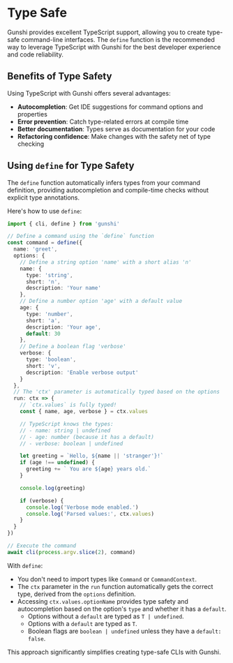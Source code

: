 # Type Safe

Gunshi provides excellent TypeScript support, allowing you to create type-safe command-line interfaces. The `define` function is the recommended way to leverage TypeScript with Gunshi for the best developer experience and code reliability.

## Benefits of Type Safety

Using TypeScript with Gunshi offers several advantages:

- **Autocompletion**: Get IDE suggestions for command options and properties
- **Error prevention**: Catch type-related errors at compile time
- **Better documentation**: Types serve as documentation for your code
- **Refactoring confidence**: Make changes with the safety net of type checking

## Using `define` for Type Safety

The `define` function automatically infers types from your command definition, providing autocompletion and compile-time checks without explicit type annotations.

Here's how to use `define`:

```ts
import { cli, define } from 'gunshi'

// Define a command using the `define` function
const command = define({
  name: 'greet',
  options: {
    // Define a string option 'name' with a short alias 'n'
    name: {
      type: 'string',
      short: 'n',
      description: 'Your name'
    },
    // Define a number option 'age' with a default value
    age: {
      type: 'number',
      short: 'a',
      description: 'Your age',
      default: 30
    },
    // Define a boolean flag 'verbose'
    verbose: {
      type: 'boolean',
      short: 'v',
      description: 'Enable verbose output'
    }
  },
  // The 'ctx' parameter is automatically typed based on the options
  run: ctx => {
    // `ctx.values` is fully typed!
    const { name, age, verbose } = ctx.values

    // TypeScript knows the types:
    // - name: string | undefined
    // - age: number (because it has a default)
    // - verbose: boolean | undefined

    let greeting = `Hello, ${name || 'stranger'}!`
    if (age !== undefined) {
      greeting += ` You are ${age} years old.`
    }

    console.log(greeting)

    if (verbose) {
      console.log('Verbose mode enabled.')
      console.log('Parsed values:', ctx.values)
    }
  }
})

// Execute the command
await cli(process.argv.slice(2), command)
```

With `define`:

- You don't need to import types like `Command` or `CommandContext`.
- The `ctx` parameter in the `run` function automatically gets the correct type, derived from the `options` definition.
- Accessing `ctx.values.optionName` provides type safety and autocompletion based on the option's `type` and whether it has a `default`.
  - Options without a `default` are typed as `T | undefined`.
  - Options with a `default` are typed as `T`.
  - Boolean flags are `boolean | undefined` unless they have a `default: false`.

This approach significantly simplifies creating type-safe CLIs with Gunshi.
